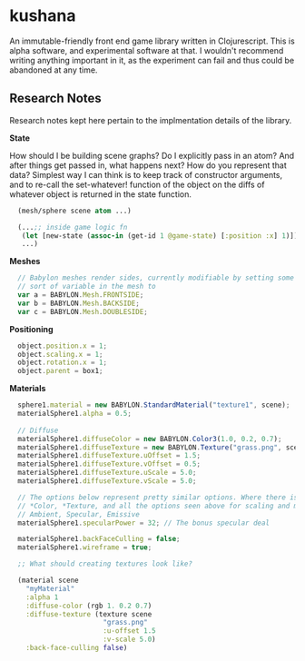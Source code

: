 # kushana

An immutable-friendly front end game library written in Clojurescript.
This is alpha software, and experimental software at that. I wouldn't
recommend writing anything important in it, as the experiment can fail
and thus could be abandoned at any time.

## Research Notes

Research notes kept here pertain to the implmentation details of the
library.

**State**

How should I be building scene graphs? Do I explicitly pass in an atom?
And after things get passed in, what happens next? How do you represent
that data? Simplest way I can think is to keep track of constructor
arguments, and to re-call the set-whatever! function of the object on
the diffs of whatever object is returned in the state function.

```clojure
  (mesh/sphere scene atom ...)

  (...;; inside game logic fn
   (let [new-state (assoc-in (get-id 1 @game-state) [:position :x] 1)])
   ...)
```

**Meshes**

```javascript
  // Babylon meshes render sides, currently modifiable by setting some
  // sort of variable in the mesh to 
  var a = BABYLON.Mesh.FRONTSIDE;
  var b = BABYLON.Mesh.BACKSIDE;
  var c = BABYLON.Mesh.DOUBLESIDE;
```

**Positioning**

```javascript
  object.position.x = 1;
  object.scaling.x = 1;
  object.rotation.x = 1;
  object.parent = box1;
```

**Materials**

```javascript
  sphere1.material = new BABYLON.StandardMaterial("texture1", scene);
  materialSphere1.alpha = 0.5;
  
  // Diffuse
  materialSphere1.diffuseColor = new BABYLON.Color3(1.0, 0.2, 0.7);
  materialSphere1.diffuseTexture = new BABYLON.Texture("grass.png", scene);
  materialSphere1.diffuseTexture.uOffset = 1.5;
  materialSphere1.diffuseTexture.vOffset = 0.5;
  materialSphere1.diffuseTexture.uScale = 5.0;
  materialSphere1.diffuseTexture.vScale = 5.0;

  // The options below represent pretty similar options. Where there is a
  // *Color, *Texture, and all the options seen above for scaling and moving
  // Ambient, Specular, Emissive
  materialSphere1.specularPower = 32; // The bonus specular deal

  materialSphere1.backFaceCulling = false;
  materialSphere1.wireframe = true;
```

```clojure
  ;; What should creating textures look like?

  (material scene
    "myMaterial"
    :alpha 1
    :diffuse-color (rgb 1. 0.2 0.7)
    :diffuse-texture (texture scene
                       "grass.png"
                       :u-offset 1.5
                       :v-scale 5.0)
    :back-face-culling false)
 ```